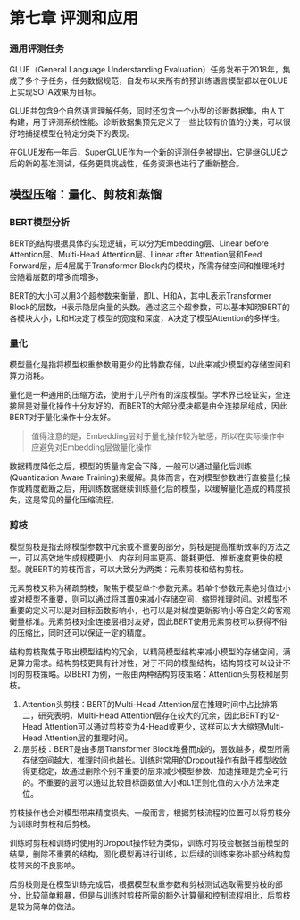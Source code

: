 # 第七章 评测和应用

  ### 通用评测任务

GLUE（General Language Understanding Evaluation）任务发布于2018年，集成了多个子任务，任务数据规范，自发布以来所有的预训练语言模型都以在GLUE上实现SOTA效果为目标。

GLUE共包含9个自然语言理解任务，同时还包含一个小型的诊断数据集，由人工构建，用于评测系统性能。诊断数据集预先定义了一些比较有价值的分类，可以很好地捕捉模型在特定分类下的表现。

在GLUE发布一年后，SuperGLUE作为一个新的评测任务被提出，它是继GLUE之后的新的基准测试，任务更具挑战性，任务资源也进行了重新整合。

## 模型压缩：量化、剪枝和蒸馏

### BERT模型分析

BERT的结构根据具体的实现逻辑，可以分为Embedding层、Linear before Attention层、Multi-Head Attention层、Linear after Attention层和Feed Forward层，后4层属于Transformer Block内的模块，所需存储空间和推理耗时会随着层数的增多而增多。

BERT的大小可以用3个超参数来衡量，即L、H和A，其中L表示Transformer Block的层数，H表示隐层向量的头数。通过这三个超参数，可以基本知晓BERT的各模块大小，L和H决定了模型的宽度和深度，A决定了模型Attention的多样性。

### 量化

模型量化是指将模型权重参数用更少的比特数存储，以此来减少模型的存储空间和算力消耗。

量化是一种通用的压缩方法，使用于几乎所有的深度模型。学术界已经证实，全连接层是对量化操作十分友好的，而BERT的大部分模块都是由全连接层组成，因此BERT对于量化操作十分友好。

> 值得注意的是，Embedding层对于量化操作较为敏感，所以在实际操作中应避免对Embedding层做量化操作

数据精度降低之后，模型的质量肯定会下降，一般可以通过量化后训练(Quantization Aware Training)来缓解。具体而言，在对模型参数进行直接量化操作或精度截断之后，用训练数据继续训练量化后的模型，以缓解量化造成的精度损失，这是常见的量化压缩流程。

### 剪枝

模型剪枝是指去除模型参数中冗余或不重要的部分，剪枝是提高推断效率的方法之一，可以高效地生成规模更小、内存利用率更高、能耗更低、推断速度更快的模型。就BERT的剪枝而言，可以大致分为两类：元素剪枝和结构剪枝。

元素剪枝又称为稀疏剪枝，聚焦于模型单个参数元素。若单个参数元素绝对值过小或对模型不重要，则可以通过将其置0来减小存储空间，缩短推理时间。对模型不重要的定义可以是对目标函数影响小，也可以是对梯度更新影响小等自定义的客观衡量标准。元素剪枝对全连接层相对友好，因此BERT使用元素剪枝可以获得不俗的压缩比，同时还可以保证一定的精度。

结构剪枝聚焦于取出模型结构的冗余，以精简模型结构来减小模型的存储空间，满足算力需求。结构剪枝更具有针对性，对于不同的模型结构，结构剪枝可以设计不同的剪枝策略。以BERT为例，一般由两种结构剪枝策略：Attention头剪枝和层剪枝。

1. Attention头剪枝：BERT的Multi-Head Attention层在推理时间中占比排第二，研究表明，Multi-Head Attention层存在较大的冗余，因此BERT的12-Head Attention可以通过剪枝变为4-Head或更少，这样可以大大缩短Multi-Head Attention层的推理时间。
2. 层剪枝：BERT是由多层Transformer Block堆叠而成的，层数越多，模型所需存储空间越大，推理时间也越长。训练时常用的Dropout操作有助于模型收敛得更稳定，故通过删除个别不重要的层来减少模型参数、加速推理是完全可行的。不重要的层可以通过比较目标函数值大小和L1正则化值的大小方法来定位。

剪枝操作也会对模型带来精度损失。一般而言，根据剪枝流程的位置可以将剪枝分为训练时剪枝和后剪枝。

训练时剪枝和训练时使用的Dropout操作较为类似，训练时剪枝会根据当前模型的结果，删除不重要的结构，固化模型再进行训练，以后续的训练来弥补部分结构剪枝带来的不良影响。

后剪枝则是在模型训练完成后，根据模型权重参数和剪枝测试选取需要剪枝的部分，比较简单粗暴，但是与训练时剪枝所需的额外计算量和控制流程相比，后剪枝是较为简单的做法。









